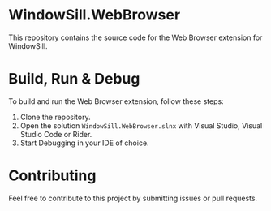 # WindowSill.WebBrowser

This repository contains the source code for the Web Browser extension for WindowSill.

# Build, Run & Debug

To build and run the Web Browser extension, follow these steps:
1. Clone the repository.
1. Open the solution `WindowSill.WebBrowser.slnx` with Visual Studio, Visual Studio Code or Rider.
1. Start Debugging in your IDE of choice.

# Contributing

Feel free to contribute to this project by submitting issues or pull requests.